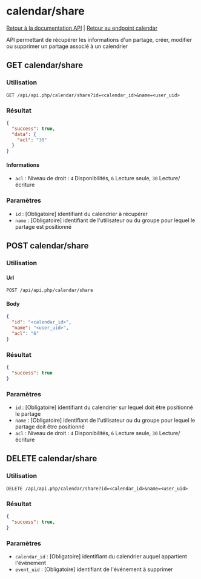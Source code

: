 # calendar/share

[Retour à la documentation API](../../README.md#utilisation-de-lapi) | [Retour au endpoint calendar](../README.md#calendar)

API permettant de récupérer les informations d'un partage, créer, modifier ou supprimer un partage associé à un calendrier

## GET calendar/share

### Utilisation

```url
GET /api/api.php/calendar/share?id=<calendar_id>&name=<user_uid>
```

### Résultat

```json
{
  "success": true,
  "data": {
    "acl": "30"
  }
}
```

#### Informations
 - `acl` : Niveau de droit : `4` Disponibilités, `6` Lecture seule, `30` Lecture/écriture 

### Paramètres

 - `id` : [Obligatoire] identifiant du calendrier à récupérer
 - `name` : [Obligatoire] identifiant de l'utilisateur ou du groupe pour lequel le partage est positionné

## POST calendar/share

### Utilisation

#### Url
```url
POST /api/api.php/calendar/share
```

#### Body
```json
{
  "id": "<calendar_id>",
  "name": "<user_uid>",
  "acl": "6"
}
```

### Résultat

```json
{
  "success": true
}
```

### Paramètres

 - `id` : [Obligatoire] identifiant du calendrier sur lequel doit être positionné le partage
 - `name` : [Obligatoire] identifiant de l'utilisateur ou du groupe pour lequel le partage doit être positionné
 - `acl` : Niveau de droit : `4` Disponibilités, `6` Lecture seule, `30` Lecture/écriture 

## DELETE calendar/share

### Utilisation

```url
DELETE /api/api.php/calendar/share?id=<calendar_id>&name=<user_uid>
```

### Résultat

```json
{
  "success": true,
}
```

### Paramètres

 - `calendar_id` : [Obligatoire] identifiant du calendrier auquel appartient l'événement
 - `event_uid` : [Obligatoire] identifiant de l'événement à supprimer